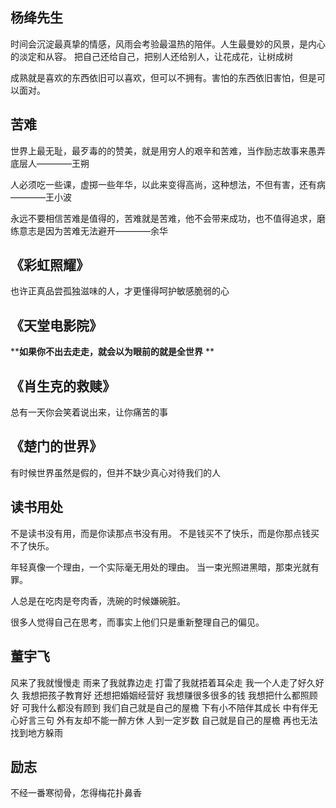 ## 杨绛先生

时间会沉淀最真挚的情感，风雨会考验最温热的陪伴。人生最曼妙的风景，是内心的淡定和从容。
把自己还给自己，把别人还给别人，让花成花，让树成树

成熟就是喜欢的东西依旧可以喜欢，但可以不拥有。害怕的东西依旧害怕，但是可以面对。

## 苦难

世界上最无耻，最歹毒的的赞美，就是用穷人的艰辛和苦难，当作励志故事来愚弄底层人————王朔

人必须吃一些课，虚掷一些年华，以此来变得高尚，这种想法，不但有害，还有病————王小波

永远不要相信苦难是值得的，苦难就是苦难，他不会带来成功，也不值得追求，磨练意志是因为苦难无法避开————余华

## 《彩虹照耀》

也许正真品尝孤独滋味的人，才更懂得呵护敏感脆弱的心

## 《天堂电影院》

****如果你不出去走走，就会以为眼前的就是全世界**
**
## 《肖生克的救赎》

总有一天你会笑着说出来，让你痛苦的事
## 《楚门的世界》

有时候世界虽然是假的，但并不缺少真心对待我们的人

## 读书用处

不是读书没有用，而是你读那点书没有用。
不是钱买不了快乐，而是你那点钱买不了快乐。

年轻真像一个理由，一个实际毫无用处的理由。
当一束光照进黑暗，那束光就有罪。

人总是在吃肉是夸肉香，洗碗的时候嫌碗脏。

很多人觉得自己在思考，而事实上他们只是重新整理自己的偏见。

## 董宇飞

  风来了我就慢慢走
  雨来了我就靠边走
  打雷了我就捂着耳朵走
  我一个人走了好久好久
  我想把孩子教育好
  还想把婚姻经营好
  我想赚很多很多的钱
  我想把什么都照顾好
  可我什么都没有顾到
  我们自己就是自己的屋檐
  下有小不陪伴其成长
  中有伴无心好言三句
  外有友却不能一醉方休
  人到一定岁数
  自己就是自己的屋檐
  再也无法找到地方躲雨

## 励志

  不经一番寒彻骨，怎得梅花扑鼻香

## 